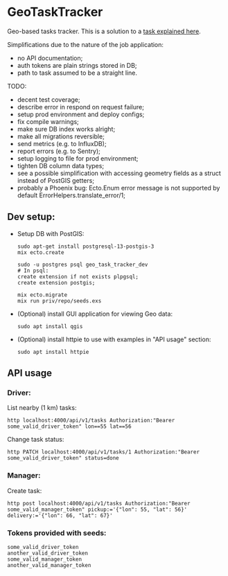 # GeoTaskTracker

Geo-based tasks tracker.
This is a solution to a [task explained here](./TASK.md).

Simplifications due to the nature of the job application:
- no API documentation;
- auth tokens are plain strings stored in DB;
- path to task assumed to be a straight line.

TODO:
- decent test coverage;
- describe error in respond on request failure;
- setup prod environment and deploy configs;
- fix compile warnings;
- make sure DB index works alright;
- make all migrations reversible;
- send metrics (e.g. to InfluxDB);
- report errors (e.g. to Sentry);
- setup logging to file for prod environment;
- tighten DB column data types;
- see a possible simplification with accessing geometry fields as a struct
instead of PostGIS getters;
- probably a Phoenix bug: Ecto.Enum error message is not supported by default
ErrorHelpers.translate_error/1;

## Dev setup:

* Setup DB with PostGIS:
    ```
    sudo apt-get install postgresql-13-postgis-3
    mix ecto.create

    sudo -u postgres psql geo_task_tracker_dev
    # In psql:
    create extension if not exists plpgsql;
    create extension postgis;

    mix ecto.migrate
    mix run priv/repo/seeds.exs
    ```
* (Optional) install GUI application for viewing Geo data:
    ```
    sudo apt install qgis
    ```
* (Optional) install httpie to use with examples in "API usage" section:
    ```
    sudo apt install httpie
    ```

## API usage
### Driver:
List nearby (1 km) tasks:
```
http localhost:4000/api/v1/tasks Authorization:"Bearer some_valid_driver_token" lon==55 lat==56
```
Change task status:
```
http PATCH localhost:4000/api/v1/tasks/1 Authorization:"Bearer some_valid_driver_token" status=done
```

### Manager:
Create task:
```
http post localhost:4000/api/v1/tasks Authorization:"Bearer some_valid_manager_token" pickup:='{"lon": 55, "lat": 56}' delivery:='{"lon": 66, "lat": 67}'
```

### Tokens provided with seeds:
```
some_valid_driver_token
another_valid_driver_token
some_valid_manager_token
another_valid_manager_token
```